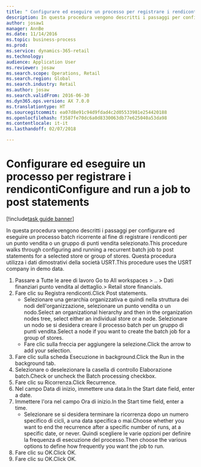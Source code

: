 ```yaml
--- 
title: " Configurare ed eseguire un processo per registrare i rendiconti"
description: In questa procedura vengono descritti i passaggi per configurare ed eseguire un processo batch ricorrente al fine di registrare i rendiconti per un punto vendita o un gruppo di punti vendita selezionato.
author: josaw1
manager: AnnBe
ms.date: 11/14/2016
ms.topic: business-process
ms.prod: 
ms.service: dynamics-365-retail
ms.technology: 
audience: Application User
ms.reviewer: josaw
ms.search.scope: Operations, Retail
ms.search.region: Global
ms.search.industry: Retail
ms.author: josaw
ms.search.validFrom: 2016-06-30
ms.dyn365.ops.version: AX 7.0.0
ms.translationtype: HT
ms.sourcegitcommit: ea07d8e91c94d9fdad4c2d05533981e254420188
ms.openlocfilehash: f3587fe70dc6a0d8330063db77e625040a53da98
ms.contentlocale: it-it
ms.lasthandoff: 02/07/2018

---
```

# <a name="configure-and-run-a-job-to-post-statements"></a><span data-ttu-id="9f474-103"> Configurare ed eseguire un processo per registrare i rendiconti</span><span class="sxs-lookup"><span data-stu-id="9f474-103">Configure and run a job to post statements</span></span>

[!include[task guide banner](../includes/task-guide-banner.md)]

<span data-ttu-id="9f474-104">In questa procedura vengono descritti i passaggi per configurare ed eseguire un processo batch ricorrente al fine di registrare i rendiconti per un punto vendita o un gruppo di punti vendita selezionato.</span><span class="sxs-lookup"><span data-stu-id="9f474-104">This procedure walks through configuring and running a recurrent batch job to post statements for a selected store or group of stores.</span></span> <span data-ttu-id="9f474-105">Questa procedura utilizza i dati dimostrativi della società USRT.</span><span class="sxs-lookup"><span data-stu-id="9f474-105">This procedure uses the USRT company in demo data.</span></span>

1. <span data-ttu-id="9f474-106">Passare a Tutte le aree di lavoro </span><span class="sxs-lookup"><span data-stu-id="9f474-106">Go to All workspaces > ..</span></span> <span data-ttu-id="9f474-107">> Dati finanziari punto vendita al dettaglio.</span><span class="sxs-lookup"><span data-stu-id="9f474-107">> Retail store financials.</span></span>
2. <span data-ttu-id="9f474-108">Fare clic su Registra rendiconti.</span><span class="sxs-lookup"><span data-stu-id="9f474-108">Click Post statements.</span></span>
    * <span data-ttu-id="9f474-109">Selezionare una gerarchia organizzativa e quindi nella struttura dei nodi dell'organizzazione, selezionare un punto vendita o un nodo.</span><span class="sxs-lookup"><span data-stu-id="9f474-109">Select an organizational hierarchy and then in the organization nodes tree, select either an individual store or a node.</span></span> <span data-ttu-id="9f474-110">Selezionare un nodo se si desidera creare il processo batch per un gruppo di punti vendita.</span><span class="sxs-lookup"><span data-stu-id="9f474-110">Select a node if you want to create the batch job for a group of stores.</span></span>  
    * <span data-ttu-id="9f474-111">Fare clic sulla freccia per aggiungere la selezione.</span><span class="sxs-lookup"><span data-stu-id="9f474-111">Click the arrow to add your selection.</span></span>  
3. <span data-ttu-id="9f474-112">Fare clic sulla scheda Esecuzione in background.</span><span class="sxs-lookup"><span data-stu-id="9f474-112">Click the Run in the background tab.</span></span>
4. <span data-ttu-id="9f474-113">Selezionare o deselezionare la casella di controllo Elaborazione batch.</span><span class="sxs-lookup"><span data-stu-id="9f474-113">Check or uncheck the Batch processing checkbox.</span></span>
5. <span data-ttu-id="9f474-114">Fare clic su Ricorrenza.</span><span class="sxs-lookup"><span data-stu-id="9f474-114">Click Recurrence.</span></span>
6. <span data-ttu-id="9f474-115">Nel campo Data di inizio, immettere una data.</span><span class="sxs-lookup"><span data-stu-id="9f474-115">In the Start date field, enter a date.</span></span>
7. <span data-ttu-id="9f474-116">Immettere l'ora nel campo Ora di inizio.</span><span class="sxs-lookup"><span data-stu-id="9f474-116">In the Start time field, enter a time.</span></span>
    * <span data-ttu-id="9f474-117">Selezionare se si desidera terminare la ricorrenza dopo un numero specifico di cicli, a una data specifica o mai.</span><span class="sxs-lookup"><span data-stu-id="9f474-117">Choose whether you want to end the recurrence after a specific number of runs, at a specific date, or never.</span></span> <span data-ttu-id="9f474-118">Quindi scegliere le varie opzioni per definire la frequenza di esecuzione del processo.</span><span class="sxs-lookup"><span data-stu-id="9f474-118">Then choose the various options to define how frequently you want the job to run.</span></span>  
8. <span data-ttu-id="9f474-119">Fare clic su OK.</span><span class="sxs-lookup"><span data-stu-id="9f474-119">Click OK.</span></span>
9. <span data-ttu-id="9f474-120">Fare clic su OK.</span><span class="sxs-lookup"><span data-stu-id="9f474-120">Click OK.</span></span>


